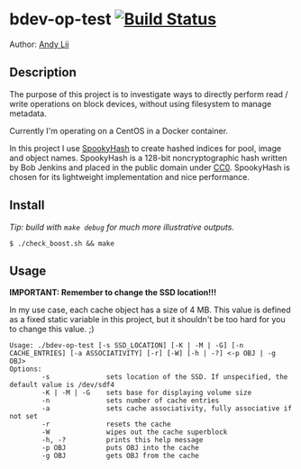 # bdev-op-test [![Build Status](https://travis-ci.com/usefulalgorithm/bdev-op-test.svg?branch=master)](https://travis-ci.com/usefulalgorithm/bdev-op-test)

Author: [Andy Lii](mailto:usefulalgorithm@gmail.com)

## Description

The purpose of this project is to investigate ways to directly perform read /
write operations on block devices, without using filesystem to manage metadata.

Currently I'm operating on a CentOS in a Docker container.

In this project I use [SpookyHash](http://burtleburtle.net/bob/hash/spooky.html) 
to create hashed indices for pool, image and object names. SpookyHash is a 
128-bit noncryptographic hash written by Bob Jenkins and placed in the public 
domain under [CC0](https://creativecommons.org/publicdomain/zero/1.0/). 
SpookyHash is chosen for its lightweight implementation and nice performance.

## Install


_Tip: build with `make debug` for much more illustrative outputs._

```
$ ./check_boost.sh && make
```

## Usage

__IMPORTANT: Remember to change the SSD location!!!__

In my use case, each cache object has a size of 4 MB. This value is defined as a 
fixed static variable in this project, but it shouldn't be too hard for you to change
this value. ;)

```
Usage: ./bdev-op-test [-s SSD_LOCATION] [-K | -M | -G] [-n CACHE_ENTRIES] [-a ASSOCIATIVITY] [-r] [-W] [-h | -?] <-p OBJ | -g OBJ>
Options:
        -s              sets location of the SSD. If unspecified, the default value is /dev/sdf4
        -K | -M | -G    sets base for displaying volume size
        -n              sets number of cache entries
        -a              sets cache associativity, fully associative if not set
        -r              resets the cache
        -W              wipes out the cache superblock
        -h, -?          prints this help message
        -p OBJ          puts OBJ into the cache
        -g OBJ          gets OBJ from the cache
```
